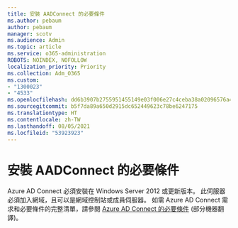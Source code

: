 ```yaml
---
title: 安裝 AADConnect 的必要條件
ms.author: pebaum
author: pebaum
manager: scotv
ms.audience: Admin
ms.topic: article
ms.service: o365-administration
ROBOTS: NOINDEX, NOFOLLOW
localization_priority: Priority
ms.collection: Adm_O365
ms.custom:
- "1300023"
- "4533"
ms.openlocfilehash: dd6b3907b2755951455149e03f006e27c4ceba38a02096576a46992c4352d675
ms.sourcegitcommit: b5f7da89a650d2915dc652449623c78be6247175
ms.translationtype: HT
ms.contentlocale: zh-TW
ms.lasthandoff: 08/05/2021
ms.locfileid: "53923923"
---
```

# <a name="pre-requisites-for-installing-aadconnect"></a>安裝 AADConnect 的必要條件

Azure AD Connect 必須安裝在 Windows Server 2012 或更新版本。 此伺服器必須加入網域，且可以是網域控制站或成員伺服器。  如需 Azure AD Connect 需求和必要條件的完整清單，請參閱 [Azure AD Connect 的必要條件](https://docs.microsoft.com/azure/active-directory/hybrid/how-to-connect-install-prerequisites) (部分機器翻譯)。
